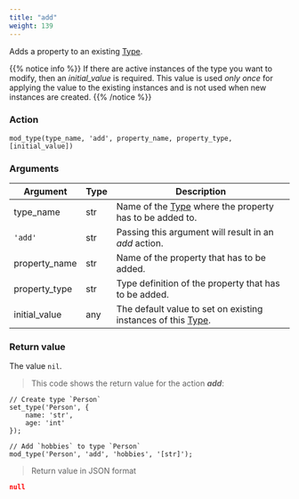 ```yaml
---
title: "add"
weight: 139
---
```


Adds a property to an existing [Type](../../../data-types/type).

{{% notice info %}}
If there are active instances of the type you want to modify, then an *initial_value* is required.
This value is used *only once* for applying the value to the existing instances and is not used when new instances are created.
{{% /notice %}}


### Action

`mod_type(type_name, 'add', property_name, property_type, [initial_value])`

### Arguments

Argument | Type | Description
-------- | ---- | -----------
type_name | str | Name of the [Type](../../../data-types/type) where the property has to be added to.
`'add'` | str | Passing this argument will result in an *add* action.
property_name | str | Name of the property that has to be added.
property_type | str | Type definition of the property that has to be added.
initial_value | any | The default value to set on existing instances of this [Type](../../../data-types/type).

### Return value

The value `nil`.

> This code shows the return value for the action ***add***:

```thingsdb,json_response
// Create type `Person`
set_type('Person', {
    name: 'str',
    age: 'int'
});

// Add `hobbies` to type `Person`
mod_type('Person', 'add', 'hobbies', '[str]');
```

> Return value in JSON format

```json
null
```
